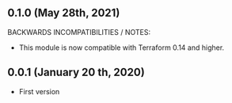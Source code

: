 ## 0.1.0 (May 28th, 2021)

BACKWARDS INCOMPATIBILITIES / NOTES:

* This module is now compatible with Terraform 0.14 and higher.

## 0.0.1 (January 20 th, 2020)

* First version
